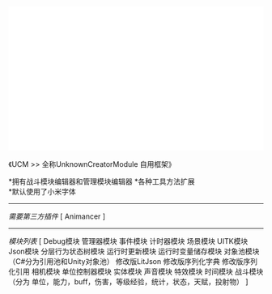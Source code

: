 ![图片描述](https://github.com/zeliailun/UnityUCMFramework/blob/main/A_UnknownCreator/Textures/UCLogo.png)

《UCM >> 全称UnknownCreatorModule 自用框架》

*拥有战斗模块编辑器和管理模块编辑器 
*各种工具方法扩展  
*默认使用了小米字体  

---------------------------------------------------

*需要第三方插件*
[
Animancer
]

---------------------------------------------------

*模块列表*
[
Debug模块
管理器模块
事件模块
计时器模块
场景模块
UITK模块
Json模块
分层行为状态树模块
运行时更新模块
运行时变量储存模块
对象池模块（C#分为引用池和Unity对象池）
修改版LitJson
修改版序列化字典
修改版序列化引用
相机模块
单位控制器模块
实体模块
声音模块
特效模块
时间模块
战斗模块（分为 单位，能力，buff，伤害，等级经验，统计，状态，天赋，投射物）
]
